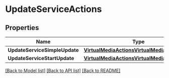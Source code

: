 # UpdateServiceActions

## Properties

Name | Type | Description | Notes
------------ | ------------- | ------------- | -------------
**UpdateServiceSimpleUpdate** | [**VirtualMediaActionsVirtualMediaEjectMedia**](VirtualMedia_Actions__VirtualMedia_EjectMedia.md) |  | [optional] 
**UpdateServiceStartUpdate** | [**VirtualMediaActionsVirtualMediaEjectMedia**](VirtualMedia_Actions__VirtualMedia_EjectMedia.md) |  | [optional] 

[[Back to Model list]](../README.md#documentation-for-models) [[Back to API list]](../README.md#documentation-for-api-endpoints) [[Back to README]](../README.md)


